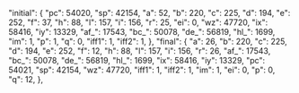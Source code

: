 "initial": {
            "pc": 54020,
            "sp": 42154,
            "a": 52,
            "b": 220,
            "c": 225,
            "d": 194,
            "e": 252,
            "f": 37,
            "h": 88,
            "l": 157,
            "i": 156,
            "r": 25,
            "ei": 0,
            "wz": 47720,
            "ix": 58416,
            "iy": 13329,
            "af_": 17543,
            "bc_": 50078,
            "de_": 56819,
            "hl_": 1699,
            "im": 1,
            "p": 1,
            "q": 0,
            "iff1": 1,
            "iff2": 1,
        },
        "final": {
            "a": 26,
            "b": 220,
            "c": 225,
            "d": 194,
            "e": 252,
            "f": 12,
            "h": 88,
            "l": 157,
            "i": 156,
            "r": 26,
            "af_": 17543,
            "bc_": 50078,
            "de_": 56819,
            "hl_": 1699,
            "ix": 58416,
            "iy": 13329,
            "pc": 54021,
            "sp": 42154,
            "wz": 47720,
            "iff1": 1,
            "iff2": 1,
            "im": 1,
            "ei": 0,
            "p": 0,
            "q": 12,
        },
